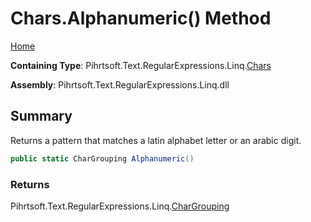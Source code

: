 # Chars\.Alphanumeric\(\) Method

[Home](../../../../../../README.md)

**Containing Type**: Pihrtsoft\.Text\.RegularExpressions\.Linq\.[Chars](../README.md)

**Assembly**: Pihrtsoft\.Text\.RegularExpressions\.Linq\.dll

## Summary

Returns a pattern that matches a latin alphabet letter or an arabic digit\.

```csharp
public static CharGrouping Alphanumeric()
```

### Returns

Pihrtsoft\.Text\.RegularExpressions\.Linq\.[CharGrouping](../../CharGrouping/README.md)

